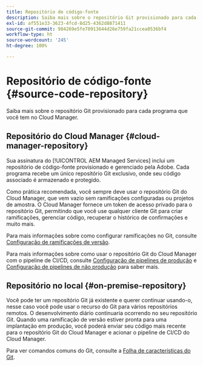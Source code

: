 ```yaml
---
title: Repositório de código-fonte
description: Saiba mais sobre o repositório Git provisionado para cada programa que você tem no Cloud Manager.
exl-id: af551e33-3623-4fcd-8d25-4362d8871411
source-git-commit: 984269e5fe70913644d26e759fa21ccea0536bf4
workflow-type: ht
source-wordcount: '245'
ht-degree: 100%

---
```



# Repositório de código-fonte {#source-code-repository}

Saiba mais sobre o repositório Git provisionado para cada programa que você tem no Cloud Manager.

## Repositório do Cloud Manager {#cloud-manager-repository}

Sua assinatura do [!UICONTROL AEM Managed Services] inclui um repositório de código-fonte provisionado e gerenciado pela Adobe. Cada programa recebe um único repositório Git exclusivo, onde seu código associado é armazenado e protegido.

Como prática recomendada, você sempre deve usar o repositório Git do Cloud Manager, que vem vazio sem ramificações configuradas ou projetos de amostra. O Cloud Manager fornece um token de acesso privado para o repositório Git, permitindo que você use qualquer cliente Git para criar ramificações, gerenciar código, recuperar o histórico de confirmações e muito mais.

Para mais informações sobre como configurar ramificações no Git, consulte [Configuração de ramificações de versão](/help/getting-started/configuring-branches.md).

Para mais informações sobre como usar o repositório Git do Cloud Manager com o pipeline de CI/CD, consulte [Configuração de pipelines de produção](/help/using/production-pipelines.md) e [Configuração de pipelines de não produção](/help/using/non-production-pipelines.md) para saber mais.

## Repositório no local {#on-premise-repository}

Você pode ter um repositório Git já existente e querer continuar usando-o, nesse caso você pode usar o recurso do Git para vários repositórios remotos. O desenvolvimento diário continuaria ocorrendo no seu repositório Git. Quando uma ramificação de versão estiver pronta para uma implantação em produção, você poderá enviar seu código mais recente para o repositório Git do Cloud Manager e acionar o pipeline de CI/CD do Cloud Manager.

Para ver comandos comuns do Git, consulte a [Folha de características do Git](https://education.github.com/git-cheat-sheet-education.pdf).
